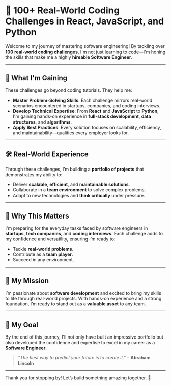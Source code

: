 # 🚀 100+ Real-World Coding Challenges in React, JavaScript, and Python

Welcome to my journey of mastering software engineering! By tackling over **100 real-world coding challenges**, I'm not just learning to code—I'm honing the skills that make me a highly **hireable Software Engineer**.

---

## 🌟 What I'm Gaining

These challenges go beyond coding tutorials. They help me:

- **Master Problem-Solving Skills**: Each challenge mirrors real-world scenarios encountered in startups, companies, and coding interviews.
- **Develop Technical Expertise**: From **React** and **JavaScript** to **Python**, I'm gaining hands-on experience in **full-stack development**, **data structures**, and **algorithms**.
- **Apply Best Practices**: Every solution focuses on scalability, efficiency, and maintainability—qualities every employer looks for.

---

## 🛠️ Real-World Experience

Through these challenges, I’m building a **portfolio of projects** that demonstrates my ability to:

- Deliver **scalable**, **efficient**, and **maintainable solutions**.
- Collaborate in a **team environment** to solve complex problems.
- Adapt to new technologies and **think critically** under pressure.

---

## 💼 Why This Matters

I'm preparing for the everyday tasks faced by software engineers in **startups**, **tech companies**, and **coding interviews**. Each challenge adds to my confidence and versatility, ensuring I’m ready to:

- Tackle **real-world problems**.
- Contribute as a **team player**.
- Succeed in any environment.

---

## 🚀 My Mission

I’m passionate about **software development** and excited to bring my skills to life through real-world projects. With hands-on experience and a strong foundation, I’m ready to stand out as a **valuable asset** to any team.

---

## 🎯 My Goal

By the end of this journey, I'll not only have built an impressive portfolio but also developed the confidence and expertise to excel in my career as a **Software Engineer**.

> _"The best way to predict your future is to create it."_ – **Abraham Lincoln**

---

Thank you for stopping by! Let’s build something amazing together. 🌟
